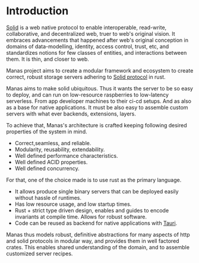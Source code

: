 # Introduction

[Solid](https://solidproject.org/) is a web native protocol to enable interoperable, read-write, collaborative, and decentralized web, truer to web's original vision. It embraces advancements that happened after web's original conception in domains of data-modelling, identity, access control, trust, etc, and standardizes notions for few classes of entities, and interactions between them. It is thin, and closer to web.

Manas project aims to create a modular framework and ecosystem to create correct, robust storage servers adhering to [Solid protocol](https://solidproject.org/TR/protocol) in rust.

Manas aims to make solid ubiquitous. Thus it wants the server to be so easy to deploy, and can run on low-resource raspberries to low-latency serverless. From app developer machines to their ci-cd setups. And as also as a base for native applications. It must be also easy to assemble custom servers with what ever backends, extensions, layers.

To achieve that, Manas's architecture is crafted keeping following desired properties of the system in mind.

* Correct,seamless, and reliable.
* Modularity, reusability, extendability.
* Well defined performance characteristics.
* Well defined ACID properties.
* Well defined concurrency.

For that, one of the choice made is to use rust as the primary language.
* It allows produce single binary servers that can be deployed easily without hassle of runtimes.
* Has low resource usage, and low startup times.
* Rust + strict type driven design, enables and guides to encode  invariants at compile time. Allows for robust software.
* Code can be reused as backend for native applications with [Tauri](https://tauri.app/).

Manas thus models robust, definitive abstractions for many aspects of http and solid protocols in modular way, and provides them in well factored crates. This enables shared understanding of the domain, and to assemble customized server recipes.
